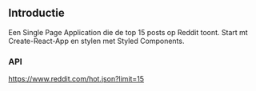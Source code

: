 ## Introductie

Een Single Page Application die de top 15 posts op Reddit toont. Start mt Create-React-App en stylen met Styled Components.

### API

https://www.reddit.com/hot.json?limit=15